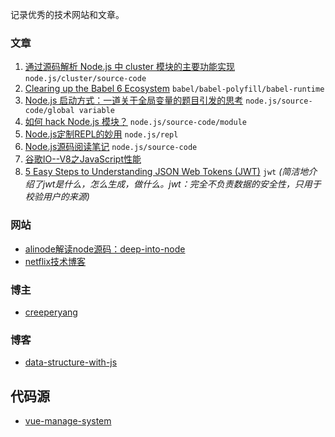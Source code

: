 记录优秀的技术网站和文章。

### 文章

1. [通过源码解析 Node.js 中 cluster 模块的主要功能实现](https://cnodejs.org/topic/56e84480833b7c8a0492e20c) `node.js/cluster/source-code`
2. [Clearing up the Babel 6 Ecosystem](https://medium.com/@jcse/clearing-up-the-babel-6-ecosystem-c7678a314bf3#.f0xpc1nfa) `babel/babel-polyfill/babel-runtime`
3. [Node.js 启动方式：一道关于全局变量的题目引发的思考](https://xcoder.in/2015/11/26/a-js-problem-about-global/)  `node.js/source-code/global variable`
4. [如何 hack Node.js 模块？](http://taobaofed.org/blog/2016/10/27/how-to-hack-nodejs-modules/)  `node.js/source-code/module`
5. [Node.js定制REPL的妙用](https://cnodejs.org/topic/563735ed677332084c319d95) `node.js/repl`
6. [Node.js源码阅读笔记](https://cattail.me/tech/2014/10/16/nodejs-source-reading-note.html) `node.js/source-code`
7. [谷歌IO--V8之JavaScript性能](http://v8-io12.appspot.com/index.html)
8. [5 Easy Steps to Understanding JSON Web Tokens (JWT)](https://medium.com/vandium-software/5-easy-steps-to-understanding-json-web-tokens-jwt-1164c0adfcec) `jwt` *(简洁地介绍了jwt是什么，怎么生成，做什么。jwt：完全不负责数据的安全性，只用于校验用户的来源)*

### 网站

- [alinode解读node源码：deep-into-node](https://yjhjstz.gitbooks.io/deep-into-node/)
- [netflix技术博客](http://techblog.netflix.com/)

### 博主

- [creeperyang](https://github.com/creeperyang/blog)

### 博客

- [data-structure-with-js](https://github.com/LukeLin/js-stl)

## 代码源

- [vue-manage-system](https://github.com/lin-xin/vue-manage-system)
